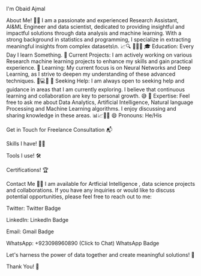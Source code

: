 I'm Obaid Ajmal 

About Me! 👩‍💻
I am a passionate and experienced Research Assistant, AI&ML Engineer and data scientist, dedicated to providing insightful and impactful solutions through data analysis and machine learning. With a strong background in statistics and programming, I specialize in extracting meaningful insights from complex datasets\n. 📈🔍
👀👩‍💻
🎓 Education: Every Day I learn Something.
🔭 Current Projects: I am actively working on various Research machine learning projects to enhance my skills and gain practical experience.
🌱 Learning: My current focus is on Neural Networks and Deep Learning, as I strive to deepen my understanding of these advanced techniques. 🧠💻🤖
🤔 Seeking Help: I am always open to seeking help and guidance in areas that I am currently exploring. I believe that continuous learning and collaboration are key to personal growth. 😅
💬 Expertise: Feel free to ask me about Data Analytics, Artificial Intelligence, Natural language Processing and Machine Learning algorithms. I enjoy discussing and sharing knowledge in these areas. 📊📈🤖🧠
😄 Pronouns: He/His

Get in Touch for Freelance Consultation 📬

                   



     



Skills I have! 🤸‍♂

				
				
				


Tools I use! 🛠️

				
				




Certifications! 🏆

			
			
			


Contact Me 📧🤝
I am available for Artficial Intelligence , data science projects and collaborations. If you have any inquiries or would like to discuss potential opportunities, please feel free to reach out to me:

Twitter: Twitter Badge

LinkedIn: LinkedIn Badge

Email: Gmail Badge

WhatsApp: +923098960890 (Click to Chat) WhatsApp Badge

Let's harness the power of data together and create meaningful solutions! 🌟



Thank You! 🤵
